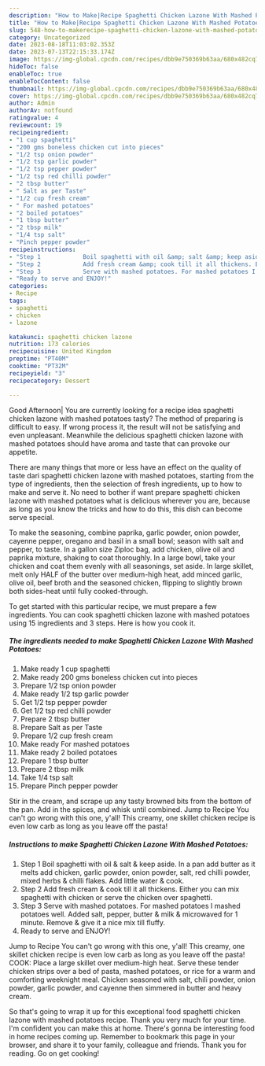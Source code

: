 ```yaml
---
description: "How to Make|Recipe Spaghetti Chicken Lazone With Mashed Potatoes {That is Simple"
title: "How to Make|Recipe Spaghetti Chicken Lazone With Mashed Potatoes {That is Simple"
slug: 548-how-to-makerecipe-spaghetti-chicken-lazone-with-mashed-potatoes-that-is-simple
category: Uncategorized
date: 2023-08-18T11:03:02.353Z
date: 2023-07-13T22:15:33.174Z
image: https://img-global.cpcdn.com/recipes/dbb9e750369b63aa/680x482cq70/spaghetti-chicken-lazone-with-mashed-potatoes-recipe-main-photo.jpg
hideToc: false
enableToc: true
enableTocContent: false
thumbnail: https://img-global.cpcdn.com/recipes/dbb9e750369b63aa/680x482cq70/spaghetti-chicken-lazone-with-mashed-potatoes-recipe-main-photo.jpg
cover: https://img-global.cpcdn.com/recipes/dbb9e750369b63aa/680x482cq70/spaghetti-chicken-lazone-with-mashed-potatoes-recipe-main-photo.jpg
author: Admin
authorAv: notfound
ratingvalue: 4
reviewcount: 19
recipeingredient:
- "1 cup spaghetti"
- "200 gms boneless chicken cut into pieces"
- "1/2 tsp onion powder"
- "1/2 tsp garlic powder"
- "1/2 tsp pepper powder"
- "1/2 tsp red chilli powder"
- "2 tbsp butter"
- " Salt as per Taste"
- "1/2 cup fresh cream"
- " For mashed potatoes"
- "2 boiled potatoes"
- "1 tbsp butter"
- "2 tbsp milk"
- "1/4 tsp salt"
- "Pinch pepper powder"
recipeinstructions:
- "Step 1            Boil spaghetti with oil &amp; salt &amp; keep aside. In a pan add butter as it melts add chicken, garlic powder, onion powder, salt, red chilli powder, mixed herbs &amp; chilli flakes. Add little water &amp; cook."
- "Step 2            Add fresh cream &amp; cook till it all thickens. Either you can mix spaghetti with chicken or serve the chicken over spaghetti."
- "Step 3            Serve with mashed potatoes. For mashed potatoes I mashed potatoes well. Added salt, pepper, butter &amp; milk &amp; microwaved for 1 minute. Remove &amp; give it a nice mix till fluffy."
- "Ready to serve and ENJOY!"
categories:
- Recipe
tags:
- spaghetti
- chicken
- lazone

katakunci: spaghetti chicken lazone 
nutrition: 173 calories
recipecuisine: United Kingdom
preptime: "PT40M"
cooktime: "PT32M"
recipeyield: "3"
recipecategory: Dessert

---
```



Good Afternoon| You are currently looking for a recipe idea spaghetti chicken lazone with mashed potatoes tasty? The method of preparing is difficult to easy. If wrong process it, the result will not be satisfying and even unpleasant. Meanwhile the delicious spaghetti chicken lazone with mashed potatoes should have aroma and taste that can provoke our appetite.






There are many things that more or less have an effect on the quality of taste dari spaghetti chicken lazone with mashed potatoes, starting from the type of ingredients, then the selection of fresh ingredients, up to how to make and serve it. No need to bother if want prepare spaghetti chicken lazone with mashed potatoes what is delicious wherever you are, because as long as you know the tricks and how to do this, this dish can become serve special.


To make the seasoning, combine paprika, garlic powder, onion powder, cayenne pepper, oregano and basil in a small bowl; season with salt and pepper, to taste. In a gallon size Ziploc bag, add chicken, olive oil and paprika mixture, shaking to coat thoroughly. In a large bowl, take your chicken and coat them evenly with all seasonings, set aside. In large skillet, melt only HALF of the butter over medium-high heat, add minced garlic, olive oil, beef broth and the seasoned chicken, flipping to slightly brown both sides-heat until fully cooked-through.


To get started with this particular recipe, we must prepare a few ingredients. You can cook spaghetti chicken lazone with mashed potatoes using 15 ingredients and 3 steps. Here is how you cook it.

<!--inarticleads1-->

##### The ingredients needed to make Spaghetti Chicken Lazone With Mashed Potatoes:

1. Make ready 1 cup spaghetti
1. Make ready 200 gms boneless chicken cut into pieces
1. Prepare 1/2 tsp onion powder
1. Make ready 1/2 tsp garlic powder
1. Get 1/2 tsp pepper powder
1. Get 1/2 tsp red chilli powder
1. Prepare 2 tbsp butter
1. Prepare  Salt as per Taste
1. Prepare 1/2 cup fresh cream
1. Make ready  For mashed potatoes
1. Make ready 2 boiled potatoes
1. Prepare 1 tbsp butter
1. Prepare 2 tbsp milk
1. Take 1/4 tsp salt
1. Prepare Pinch pepper powder


Stir in the cream, and scrape up any tasty browned bits from the bottom of the pan. Add in the spices, and whisk until combined. Jump to Recipe You can&#39;t go wrong with this one, y&#39;all! This creamy, one skillet chicken recipe is even low carb as long as you leave off the pasta! 

<!--inarticleads2-->

##### Instructions to make Spaghetti Chicken Lazone With Mashed Potatoes:

1. Step 1            Boil spaghetti with oil &amp; salt &amp; keep aside. In a pan add butter as it melts add chicken, garlic powder, onion powder, salt, red chilli powder, mixed herbs &amp; chilli flakes. Add little water &amp; cook.
1. Step 2            Add fresh cream &amp; cook till it all thickens. Either you can mix spaghetti with chicken or serve the chicken over spaghetti.
1. Step 3            Serve with mashed potatoes. For mashed potatoes I mashed potatoes well. Added salt, pepper, butter &amp; milk &amp; microwaved for 1 minute. Remove &amp; give it a nice mix till fluffy.
1. Ready to serve and ENJOY!

Jump to Recipe You can&#39;t go wrong with this one, y&#39;all! This creamy, one skillet chicken recipe is even low carb as long as you leave off the pasta! COOK: Place a large skillet over medium-high heat. Serve these tender chicken strips over a bed of pasta, mashed potatoes, or rice for a warm and comforting weeknight meal. Chicken seasoned with salt, chili powder, onion powder, garlic powder, and cayenne then simmered in butter and heavy cream. 

So that's going to wrap it up for this exceptional food spaghetti chicken lazone with mashed potatoes recipe. Thank you very much for your time. I'm confident you can make this at home. There's gonna be interesting food in home recipes coming up. Remember to bookmark this page in your browser, and share it to your family, colleague and friends. Thank you for reading. Go on get cooking!
